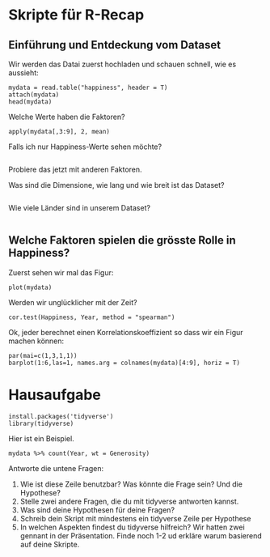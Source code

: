 # Skripte für R-Recap

## Einführung und Entdeckung vom Dataset

Wir werden das Datai zuerst hochladen und schauen schnell, wie es aussieht: 
```
mydata = read.table("happiness", header = T)
attach(mydata)
head(mydata)
```
Welche Werte haben die Faktoren?
```
apply(mydata[,3:9], 2, mean)
```
Falls ich nur Happiness-Werte sehen möchte?
```

```
Probiere das jetzt mit anderen Faktoren.


Was sind die Dimensione, wie lang und wie breit ist das Dataset?
```

```
Wie viele Länder sind in unserem Dataset?

```

```

## Welche Faktoren spielen die grösste Rolle in Happiness?

Zuerst sehen wir mal das Figur:
```
plot(mydata)
```
Werden wir unglücklicher mit der Zeit?
```
cor.test(Happiness, Year, method = "spearman")
```
Ok, jeder berechnet einen Korrelationskoeffizient so dass wir ein Figur machen können:
```
par(mai=c(1,3,1,1))
barplot(1:6,las=1, names.arg = colnames(mydata)[4:9], horiz = T)
```

# Hausaufgabe
```
install.packages('tidyverse')
library(tidyverse)
```

Hier ist ein Beispiel. 
```
mydata %>% count(Year, wt = Generosity)
```
Antworte die untene Fragen:
1) Wie ist diese Zeile benutzbar? Was könnte die Frage sein? Und die Hypothese?
2) Stelle zwei andere Fragen, die du mit tidyverse antworten kannst.
3) Was sind deine Hypothesen für deine Fragen?
4) Schreib dein Skript mit mindestens ein tidyverse Zeile per Hypothese
5) In welchen Aspekten findest du tidyverse hilfreich? Wir hatten zwei gennant in der Präsentation. Finde noch 1-2 ud erkläre warum basierend auf deine Skripte.

